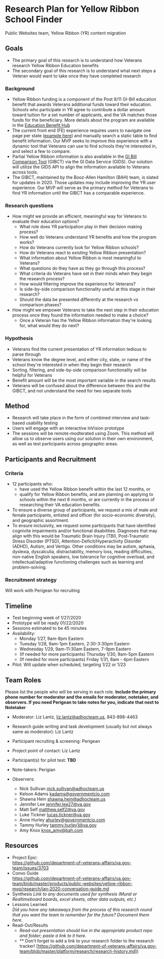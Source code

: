# Research Plan for Yellow Ribbon School Finder

Public Websites team, Yellow Ribbon (YR) content migration

## Goals	

- The primary goal of this research is to understand how Veterans research Yellow Ribbon Education benefits
- The secondary goal of this research is to understand what next steps a Veteran would want to take once they have completed research

### Background

- Yellow Ribbon funding is a component of the Post 9/11 GI-Bill education benefit that awards Veterans additional funds toward their education.  Schools who participate in YR agree to contribute a dollar amount toward tuition for a set number of applicants, and the VA matches those funds for the beneficiary.  More details about the program are available in the [Education Benefit Hub](https://www.va.gov/education/about-gi-bill-benefits/post-9-11/yellow-ribbon-program/)
- The current front end (FE) experience requires users to navigate one page per state ([example here](https://www.benefits.va.gov/gibill/yellow_ribbon/2019/states/ca.asp)) and manually search a static table to find benefit information.  Our MVP seeks to improve this experience with a dynamic tool that Veterans can use to find schools they're interested in, and select a few to compare.
- Partial Yellow Ribbon information is also available in the [GI Bill Comparison Tool](https://www.va.gov/gi-bill-comparison-tool/) (GIBCT) via the GI Data Service (GIDS). Our solution will utilize the GIDS API to align the information available to Veterans across tools.
- The GIBCT, maintained by the Booz-Allen Hamilton (BAH) team, is slated for updates in 2020.  Those updates may include improving the YR user experience. Our MVP will serve as the primary method for Veterans to find YR information until the GIBCT has a comparable experience.

### Research questions

- How might we provide an efficient, meaningful way for Veterans to evaluate their education options?
  - What role does YR participation play in their decision making process?
  - How well do Veterans understand YR benefits and how the program works? 
  - How do Veterans currently look for Yellow Ribbon schools?
  - How do Veterans react to existing Yellow Ribbon presentation?
  - What information about Yellow Ribbon is most meaningful to Veterans?
  - What questions do they have as they go through this process?
  - What criteria do Veterans have set in their minds when they begin the research process?
  - How would filtering improve the experience for Veterans?
  - Is side-by-side comparison functionality useful at this stage in their research?
  - Should the data be presented differently at the research vs comparison phases?
- How might we empower Veterans to take the next step in their education process once they found the information needed to make a choice?
  - Once a Veteran has the Yellow Ribbon information they're looking for, what would they do next?

### Hypothesis

- Veterans find the current presentation of YR information tedious to parse through
- Veterans know the degree level, and either city, state, or name of the school they're interested in when they begin their research
- Sorting, filtering, and side-by-side comparison functionality will be helpful for Veterans 
- Benefit amount will be the most important variable in the search results
- Veterans will be confused about the difference between this and the GIBCT, and not understand the need for two separate tools

## Method	

- Research will take place in the form of combined interview and task-based usability testing
- Users will engage with an interactive InVision prototype
- The sessions will be remote-modterated using Zoom. This method will allow us to observe users using our solution in their own environment, as well as test participants across geographic areas.	

## Participants and Recruitment	

### Criteria

- 12 participants who:
  - have used the Yellow Ribbon benefit within the last 12 months, or 
  - qualify for Yellow Ribbon benefits, and are planning on applying to schools within the next 6 months, or are currently in the process of researching their VA education benefits.
- To ensure a diverse group of participants, we request a mix of male and female participants, enlisted and officer (for socio-economic diversity), and geographic assortment. 
- To ensure inclusivity, we request some participants that have identified cognivite impairments and/or functional disabilities. Diagnoses that may align with this would be Traumatic Brain Injury (TBI), Post-Traumatic Stress Disorder (PTSD), Attention-Deficit/Hyperactivity Disorder (ADHD), Autism, and Vertigo.  Other conditions may be autism, aphasia, dyslexia, dyscalculia, distractability, memory loss, reading difficulties, non-native English speakers, low tolerance for cognitive overload, and intellectual/adaptive functioning challenges such as learning and problem-solving.

### Recruitment strategy 	

Will work with Perigean for recruiting

## Timeline 	

- Test beginning week of 1/27/2020
- Prototype will be ready 01/22/2020
- Sessions estimated to be 45 minutes
- Availability:
  - Monday 1/27, 9am-8pm Eastern
  - Tuesday 1/28, 9am-1pm Eastern, 2:30-3:30pm Eastern
  - Wednesday 1/29, 9am-11:30am Eastern, 7-9pm Eastern
  - (If needed for more participants) Thursday 1/30, 9am-5pm Eastern
  - (If needed for more participants) Friday 1/31, 8am - 4pm Eastern
- Pilot: Will update when scheduled, targeting 1/22 or 1/23


## Team Roles	

Please list the people who will be serving in each role. **Include the primary phone number for moderator and the emails for moderator, notetaker, and observers. If you need Perigean to take notes for you, indicate that next to Notetaker** 	

- Moderator:	Liz Lantz, liz.lantz@adhocteam.us, 843-898-4463

- Research guide writing and task development (usually but not always same as moderator):	Liz Lantz

- Participant recruiting & screening:	Perigean

- Project point of contact:	Liz Lantz

- Participant(s) for pilot test:	**TBD**

- Note-takers:	Perigian

- Observers:	

  - Nick Sullivan nick.sullivan@adhocteam.us
  - Kelson Adams kadams@governmentcio.com
  - Shawna Hein shawna.hein@adhocteam.us
  - Jennifer Lee jennifer.lee27@va.gov
  - Matt Self matthew.self2@va.gov
  - Luke Tickner lucas.tickner@va.gov
  - Anne Hurley ahurley@governmentcio.com
  - Tammy Hurley tammy.hurley1@va.gov
  - Amy Knox knox_amy@bah.com

## Resources	

- Project Epic: 	
  https://github.com/department-of-veterans-affairs/va.gov-team/issues/3703	
- Convo Guide	
  https://github.com/department-of-veterans-affairs/va.gov-team/blob/master/products/public-websites/yellow-ribbon-mvp/research/jan-2020-conversation-guide.md	
- Synthesis	
  *Link to any documents used for synthesis (Mural or Realtimeboard boards, excel sheets, other data outputs, etc.)* 	
- Lessons Learned	
  *Did you have any takeaways from the process of this research round that you want the team to remember for the future? Document them here.* 	
- Read-Out/Results	
  - *Read-out presentation should live in the appropriate product repo and folder; paste a link to it here.* 	
  - ** Don't forget to add a link to your research folder to the research tracker! [https://github.com/department-of-veterans-affairs/va.gov-team/blob/master/platform/research/research-history.md](
